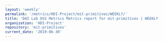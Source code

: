 ```yaml
---
layout: 'weekly'
permalink: '/metrics/HDI-Project/mit-primitives/WEEKLY/'
title: 'DAI Lab OSS Metrics Metrics report for mit-primitives | WEEKLY-REPORT-2019-06-30'
organization: 'HDI-Project'
repository: 'mit-primitives'
current_date: '2019-06-30'
---
```

